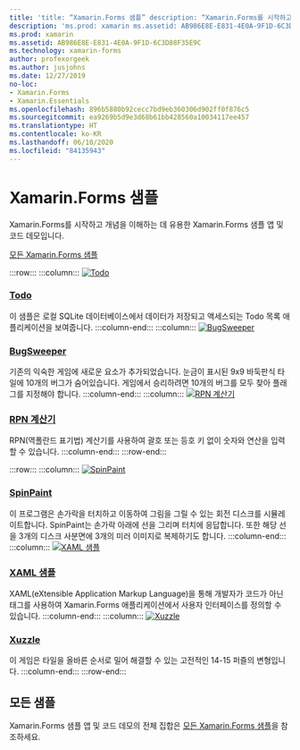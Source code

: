 ```yaml
---
title: 'title: “Xamarin.Forms 샘플” description: “Xamarin.Forms를 시작하고 개념을 이해하는 데 유용한 Xamarin.Forms 샘플 앱 및 코드 데모입니다.”'
description: 'ms.prod: xamarin ms.assetid: AB986E8E-E831-4E0A-9F1D-6C3D88F35E9C ms.technology: xamarin-forms author: profexorgeek ms.author: jusjohns ms.date: 12/27/2019 no-loc: [Xamarin.Forms, Xamarin.Essentials]'
ms.prod: xamarin
ms.assetid: AB986E8E-E831-4E0A-9F1D-6C3D88F35E9C
ms.technology: xamarin-forms
author: profexorgeek
ms.author: jusjohns
ms.date: 12/27/2019
no-loc:
- Xamarin.Forms
- Xamarin.Essentials
ms.openlocfilehash: 896b5880b92cecc7bd9eb360306d902ff0f876c5
ms.sourcegitcommit: ea9269b5d9e3d68b61bb428560a10034117ee457
ms.translationtype: HT
ms.contentlocale: ko-KR
ms.lasthandoff: 06/10/2020
ms.locfileid: "84135943"
---
```

# <a name="xamarinforms-samples"></a>Xamarin.Forms 샘플

Xamarin.Forms를 시작하고 개념을 이해하는 데 유용한 Xamarin.Forms 샘플 앱 및 코드 데모입니다.

[모든 Xamarin.Forms 샘플](https://docs.microsoft.com/samples/browse/?products=xamarin&term=Xamarin.Forms)

:::row:::
    :::column:::
[![Todo](images/todo.png)](https://docs.microsoft.com/samples/xamarin/xamarin-forms-samples/todo/)

### <a name="todo"></a>[Todo](https://docs.microsoft.com/samples/xamarin/xamarin-forms-samples/todo/)

이 샘플은 로컬 SQLite 데이터베이스에서 데이터가 저장되고 액세스되는 Todo 목록 애플리케이션을 보여줍니다.
    :::column-end:::
    :::column:::
[![BugSweeper](images/bugsweeper.png)](https://docs.microsoft.com/samples/xamarin/xamarin-forms-samples/bugsweeper/)

### <a name="bugsweeper"></a>[BugSweeper](https://docs.microsoft.com/samples/xamarin/xamarin-forms-samples/bugsweeper/)

기존의 익숙한 게임에 새로운 요소가 추가되었습니다. 눈금이 표시된 9x9 바둑판식 타일에 10개의 버그가 숨어있습니다. 게임에서 승리하려면 10개의 버그를 모두 찾아 플래그를 지정해야 합니다.
    :::column-end:::
    :::column:::
[![RPN 계산기](images/rpncalc.png)](https://docs.microsoft.com/samples/xamarin/xamarin-forms-samples/rpncalculator/)

### <a name="rpn-calculator"></a>[RPN 계산기](https://docs.microsoft.com/samples/xamarin/xamarin-forms-samples/rpncalculator/)

RPN(역폴란드 표기법) 계산기를 사용하여 괄호 또는 등호 키 없이 숫자와 연산을 입력할 수 있습니다.
    :::column-end:::
:::row-end:::

:::row:::
    :::column:::
[![SpinPaint](images/spinpaint.png)](https://docs.microsoft.com/samples/xamarin/xamarin-forms-samples/skiasharpforms-spinpaint/)

### <a name="spinpaint"></a>[SpinPaint](https://docs.microsoft.com/samples/xamarin/xamarin-forms-samples/skiasharpforms-spinpaint/)

이 프로그램은 손가락을 터치하고 이동하여 그림을 그릴 수 있는 회전 디스크를 시뮬레이트합니다. SpinPaint는 손가락 아래에 선을 그리며 터치에 응답합니다. 또한 해당 선을 3개의 디스크 사분면에 3개의 미러 이미지로 복제하기도 합니다.
    :::column-end:::
    :::column:::
[![XAML 샘플](images/xaml.png)](https://docs.microsoft.com/samples/xamarin/xamarin-forms-samples/xamlsamples/)

### <a name="xaml-samples"></a>[XAML 샘플](https://docs.microsoft.com/samples/xamarin/xamarin-forms-samples/xamlsamples/)

XAML(eXtensible Application Markup Language)을 통해 개발자가 코드가 아닌 태그를 사용하여 Xamarin.Forms 애플리케이션에서 사용자 인터페이스를 정의할 수 있습니다.
    :::column-end:::
        :::column:::
[![Xuzzle](images/xuzzle.png)](https://docs.microsoft.com/samples/xamarin/mobile-samples/liveplayer-xamagonxuzzlelp/)

### <a name="xuzzle"></a>[Xuzzle](https://docs.microsoft.com/samples/xamarin/mobile-samples/liveplayer-xamagonxuzzlelp/)

이 게임은 타일을 올바른 순서로 밀어 해결할 수 있는 고전적인 14-15 퍼즐의 변형입니다.
    :::column-end:::
:::row-end:::

## <a name="all-samples"></a>모든 샘플

Xamarin.Forms 샘플 앱 및 코드 데모의 전체 집합은 [모든 Xamarin.Forms 샘플](https://docs.microsoft.com/samples/browse/?products=xamarin&term=Xamarin.Forms)을 참조하세요.